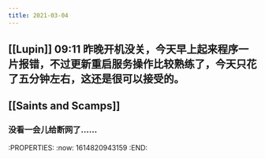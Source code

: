 ```yaml
---
title: 2021-03-04
---
```


## [[Lupin]] 09:11 昨晚开机没关，今天早上起来程序一片报错，不过更新重启服务操作比较熟练了，今天只花了五分钟左右，这还是很可以接受的。
## [[Saints and Scamps]]
### 没看一会儿给断网了……
:PROPERTIES:
:now: 1614820943159
:END:
###
